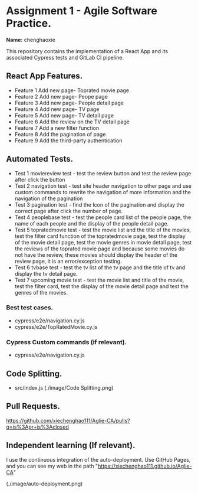 # Assignment 1 - Agile Software Practice.

__Name:__ chenghaoxie

This repository contains the implementation of a React App and its associated Cypress tests and GitLab CI pipeline.

## React App Features.

+ Feature 1 Add new page- Toprated movie page
+ Feature 2 Add new page- Peope page
+ Feature 3 Add new page- People detail page
+ Feature 4 Add new page- TV page
+ Feature 5 Add new page- TV detail page
+ Feature 6 Add the review on the TV detail page
+ Feature 7 Add a new filter function
+ Feature 8 Add the pagination of page
+ Feature 9 Add the third-party authentication

## Automated Tests.

+ Test 1 moviereview test - test the review button and test the review page after click the button
+ Test 2 navigation test - test site header navigation to other page and use custom commands to rewrite the navigation of more information and the navigation of the pagination 
+ Test 3 pagination test - find the Icon of the pagination and display the correct page after click the number of page.
+ Test 4 peoplebase test - test the people card list of the people page, the name of each people and the display of the people detail page.
+ Test 5 topratedmovie test - test the movie list and the title of the movies, test the filter card function of the topratedmovie page, test the display of the movie detail page, test the movie genres in movie detail page, test the reviews of the toprated movie page and because some movies do not have the review, these movies should display the header of the review page, it is an error/exception testing.
+ Test 6 tvbase test - test the tv list of the tv page and the title of tv and display the tv detail page.
+ Test 7 upcoming movie test - test the movie list and title of the movie, test the filter card, test the display of the movie detail page and test the genres of the movies.

### Best test cases.

+ cypress/e2e/navigation.cy.js
+ cypress/e2e/TopRatedMovie.cy.js

### Cypress Custom commands (if relevant).

+ cypress/e2e/navigation.cy.js


## Code Splitting.

+ src/index.js
(./image/Code Splitting.png)

## Pull Requests.

https://github.com/xiechenghao111/Aglie-CA/pulls?q=is%3Apr+is%3Aclosed

## Independent learning (If relevant).

I use the continuous integration of the auto-deployment. Use GitHub Pages, and you can see my web in the path "https://xiechenghao111.github.io/Aglie-CA"

(./image/auto-deployment.png)

